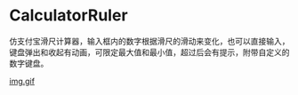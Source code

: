 # CalculatorRuler
仿支付宝滑尺计算器，输入框内的数字根据滑尺的滑动来变化，也可以直接输入，键盘弹出和收起有动画，可限定最大值和最小值，超过后会有提示，附带自定义的数字键盘。

[img.gif](https://postimg.cc/DSLgdsrv)


